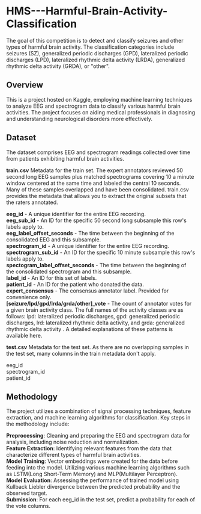 # HMS---Harmful-Brain-Activity-Classification
The goal of this competition is to detect and classify seizures and other types of harmful brain activity. The classification categories include seizures (SZ), generalized periodic discharges (GPD), lateralized periodic discharges (LPD), lateralized rhythmic delta activity (LRDA), generalized rhythmic delta activity (GRDA), or "other".

## Overview
This is a project hosted on Kaggle, employing machine learning techniques to analyze EEG and spectrogram data to classify various harmful brain activities. The project focuses on aiding medical professionals in diagnosing and understanding neurological disorders more effectively.

## Dataset
The dataset comprises EEG and spectrogram readings collected over time from patients exhibiting harmful brain activities. 

**train.csv** Metadata for the train set. The expert annotators reviewed 50 second long EEG samples plus matched spectrograms covering 10 a minute window centered at the same time and labeled the central 10 seconds. Many of these samples overlapped and have been consolidated. train.csv provides the metadata that allows you to extract the original subsets that the raters annotated.

**eeg_id** - A unique identifier for the entire EEG recording.<br/>
**eeg_sub_id** - An ID for the specific 50 second long subsample this row's labels apply to.<br/>
**eeg_label_offset_seconds** - The time between the beginning of the consolidated EEG and this subsample.<br/>
**spectrogram_id** - A unique identifier for the entire EEG recording.<br/>
**spectrogram_sub_id** - An ID for the specific 10 minute subsample this row's labels apply to.<br/>
**spectogram_label_offset_seconds** - The time between the beginning of the consolidated spectrogram and this subsample.<br/>
**label_id** - An ID for this set of labels.<br/>
**patient_id** - An ID for the patient who donated the data.<br/>
**expert_consensus** - The consensus annotator label. Provided for convenience only.<br/>
**[seizure/lpd/gpd/lrda/grda/other]_vote** - The count of annotator votes for a given brain activity class. The full names of the activity classes are as follows: lpd: lateralized periodic discharges, gpd: generalized periodic discharges, lrd: lateralized rhythmic delta activity, and grda: generalized rhythmic delta activity . A detailed explanations of these patterns is available here.

**test.csv** Metadata for the test set. As there are no overlapping samples in the test set, many columns in the train metadata don't apply.

eeg_id<br/>
spectrogram_id<br/>
patient_id<br/>

## Methodology
The project utilizes a combination of signal processing techniques, feature extraction, and machine learning algorithms for classification. Key steps in the methodology include:

**Preprocessing**: Cleaning and preparing the EEG and spectrogram data for analysis, including noise reduction and normalization.<br/>
**Feature Extraction**: Identifying relevant features from the data that characterize different types of harmful brain activities.<br/>
**Model Training**: Vector embeddings were created for the data before feeding into the model. Utilizing various machine learning algorithms such as LSTM(Long Short-Term Memory) and MLP(Multilayer Perceptron).<br/>
**Model Evaluation**: Assessing the performance of trained model using Kullback Liebler divergence between the predicted probability and the observed target.<br/>
**Submission**: For each eeg_id in the test set, predict a probability for each of the vote columns. <br/>
